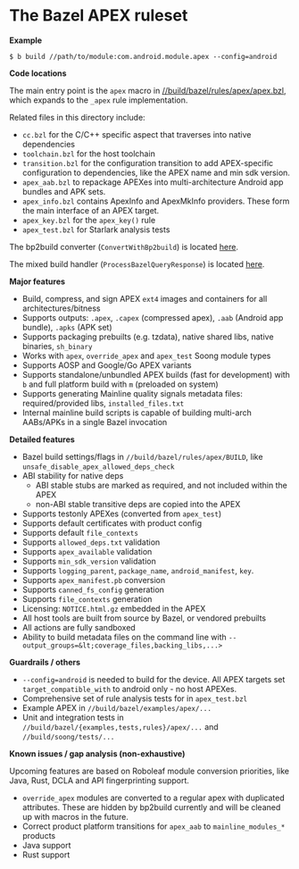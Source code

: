 # The Bazel APEX ruleset

**Example**

```
$ b build //path/to/module:com.android.module.apex --config=android
```

**Code locations**

The main entry point is the `apex` macro in [//build/bazel/rules/apex/apex.bzl](https://cs.android.com/android/platform/superproject/+/master:build/bazel/rules/apex/apex.bzl?q=f:apex.bzl), which expands to the `_apex` rule implementation.

Related files in this directory include:

*   `cc.bzl` for the C/C++ specific aspect that traverses into native dependencies
*   `toolchain.bzl` for the host toolchain
*   `transition.bzl` for the configuration transition to add APEX-specific configuration to dependencies, like the APEX name and min sdk version.
*   `apex_aab.bzl` to repackage APEXes into multi-architecture Android app bundles and APK sets.
*   `apex_info.bzl` contains ApexInfo and ApexMkInfo providers. These form the main interface of an APEX target.
*   `apex_key.bzl` for the `apex_key()` rule
*   `apex_test.bzl` for Starlark analysis tests

The bp2build converter (`ConvertWithBp2build`) is located [here](https://cs.android.com/android/platform/superproject/+/master:build/soong/apex/apex.go;l=3469;drc=4d247e6f21004d3998bf32d46c22111a380b81af).

The mixed build handler (`ProcessBazelQueryResponse`) is located [here](https://cs.android.com/android/platform/superproject/+/master:build/soong/apex/apex.go;l=1888;drc=4d247e6f21004d3998bf32d46c22111a380b81af).

**Major features**

*   Build, compress, and sign APEX `ext4` images and containers for all architectures/bitness
*   Supports outputs: `.apex`, `.capex` (compressed apex), `.aab` (Android app bundle), `.apks` (APK set)
*   Supports packaging prebuilts (e.g. tzdata), native shared libs, native binaries, `sh_binary`
*   Works with `apex`, `override_apex` and `apex_test` Soong module types
*   Supports AOSP and Google/Go APEX variants
*   Supports standalone/unbundled APEX builds (fast for development) with `b` and full platform build with `m` (preloaded on system)
*   Supports generating Mainline quality signals metadata files: required/provided libs, `installed_files.txt`
*   Internal mainline build scripts is capable of building multi-arch AABs/APKs in a single Bazel invocation

**Detailed features**

*   Bazel build settings/flags in `//build/bazel/rules/apex/BUILD`, like `unsafe_disable_apex_allowed_deps_check`
*   ABI stability for native deps
    *   ABI stable stubs are marked as required, and not included within the APEX
    *   non-ABI stable transitive deps are copied into the APEX
*   Supports testonly APEXes (converted from `apex_test`)
*   Supports default certificates with product config
*   Supports default `file_contexts`
*   Supports `allowed_deps.txt` validation
*   Supports `apex_available` validation
*   Supports `min_sdk_version` validation
*   Supports `logging_parent`, `package_name`, `android_manifest`, `key`.
*   Supports `apex_manifest.pb` conversion
*   Supports `canned_fs_config` generation
*   Supports `file_contexts` generation
*   Licensing: `NOTICE.html.gz` embedded in the APEX
*   All host tools are built from source by Bazel, or vendored prebuilts
*   All actions are fully sandboxed
*   Ability to build metadata files on the command line with `--output_groups=&lt;coverage_files,backing_libs,...>`

**Guardrails / others**

*   `--config=android` is needed to build for the device. All APEX targets set `target_compatible_with` to android only - no host APEXes.
*   Comprehensive set of rule analysis tests for in `apex_test.bzl`
*   Example APEX in `//build/bazel/examples/apex/...`
*   Unit and integration tests in `//build/bazel/{examples,tests,rules}/apex/...` and `//build/soong/tests/...`

**Known issues / gap analysis (non-exhaustive)**

Upcoming features are based on Roboleaf module conversion priorities, like Java, Rust, DCLA and API fingerprinting support.

*  `override_apex` modules are converted to a regular apex with duplicated attributes. These are hidden by bp2build currently and will be cleaned up with macros in the future.
*   Correct product platform transitions for `apex_aab` to `mainline_modules_*` products
*   Java support
*   Rust support
